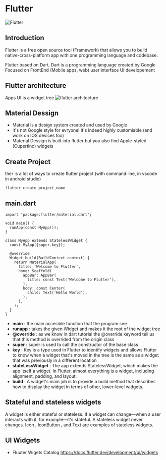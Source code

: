 # Flutter

![Flutter](http://engineering.letsnurture.com/wp-content/uploads/2018/07/flutter.png)

## Introduction

Flutter is a free open source tool (Framework) that allows you to build native-cross-platform app with one programming language and codebase.

Flutter based on Dart, Dart is a programming language created by Google Focused on FrontEnd (Mobile apps, web) user interface UI developement

## Flutter architecture

Apps UI is a widget tree
![flutter architecture](https://docs.flutter.dev/assets/images/docs/arch-overview/platform-channels.png)

## Material Dessign

- Material is a design system created and used by Google
- It's not Google style for evryone! it's indeed highly customiable (and work on IOS devices too)
- Material Dessign is built into flutter but you also find Apple-styled (Cupertino) widgets

## Create Project

ther is a lot of ways to create flutter project (with command line, in vscode in android studio)

```
flutter create project_name
```

## main.dart

```
import 'package:flutter/material.dart';

void main() {
  runApp(const MyApp());
}

class MyApp extends StatelessWidget {
  const MyApp({super.key});

  @override
  Widget build(BuildContext context) {
    return MaterialApp(
      title: 'Welcome to Flutter',
      home: Scaffold(
        appBar: AppBar(
          title: const Text('Welcome to Flutter'),
        ),
        body: const Center(
          child: Text('Hello World'),
        ),
      ),
    );
  }
}
```

- **main** : the main accesible function that the program see
- **runapp** : takes the given Widget and makes it the root of the widget tree
- **@override** : as we know in dart tutorial the @override keyword tell us that this method is overrided from the origin class
- **super** : super is used to call the constructor of the base class
- **key** : Key is a type used in Flutter to identify widgets and allows Flutter to know when a widget that's moved in the tree is the same as a widget that was previously in a different location
- **stateLessWidget** : The app extends StatelessWidget, which makes the app itself a widget. In Flutter, almost everything is a widget, including alignment, padding, and layout.
- **build** : A widget's main job is to provide a build method that describes how to display the widget in terms of other, lower-level widgets.

## Stateful and stateless widgets

A widget is either stateful or stateless. If a widget can change—when a user interacts with it, for example—it's stateful. A stateless widget never changes. Icon , IconButton , and Text are examples of stateless widgets.

## UI Widgets

- Fluuter Wigets Catalog https://docs.flutter.dev/development/ui/widgets
